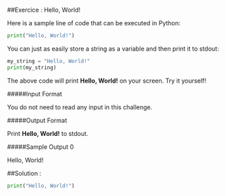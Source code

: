 ##Exercice : Hello, World!

Here is a sample line of code that can be executed in Python:
```python
print("Hello, World!")
```
You can just as easily store a string as a variable and then print it to stdout:

```python
my_string = "Hello, World!"
print(my_string)
```
The above code will print **Hello, World!** on your screen. Try it yourself!

#####Input Format

You do not need to read any input in this challenge.

#####Output Format

Print **Hello, World!** to stdout.

#####Sample Output 0

Hello, World!

##Solution : 
```python
print("Hello, World!")
```
